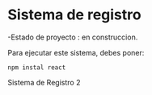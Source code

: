 <h1> Sistema de registro </h1>

-Estado de proyecto : en construccion.

Para ejecutar este sistema, debes poner:

```npm instal react```

Sistema de Registro 2
